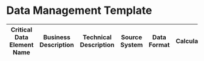 # Data Management Template

| Critical Data Element Name | Business Description | Technical Description | Source System | Data Format | Calculation/Formula | Update Frequency | Data Owner | Data Steward | Data Classification | Validation Rules |
|---|---|---|---|---|---|---|---|---|---|---|
